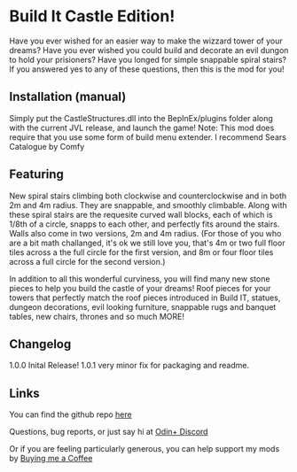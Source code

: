 # Build It Castle Edition!
Have you ever wished for an easier way to make the wizzard tower of your dreams? Have you ever wished you could build and decorate an evil dungon to hold your prisioners? Have you longed for simple snappable spiral stairs? If you answered yes to any of these questions, then this is the mod for you!

## Installation (manual)
Simply put the CastleStructures.dll into the BepInEx/plugins folder along with the current JVL release, and launch the game!
Note: This mod does require that you use some form of build menu extender. I recommend Sears Catalogue by Comfy

## Featuring
New spiral stairs climbing both clockwise and counterclockwise and in both 2m and 4m radius. They are snappable, and smoothly climbable. Along with these spiral stairs are the requesite curved wall blocks, each of which is 1/8th of a circle, snapps to each other, and perfectly fits around the stairs. Walls also come in two versions, 2m and 4m radius. (For those of you who are a bit math challanged, it's ok we still love you, that's 4m or two full floor tiles across a the full circle for the first version, and 8m or four floor tiles across a full circle for the second version.)

In addition to all this wonderful curviness, you will find many new stone pieces to help you build the castle of your dreams! Roof pieces for your towers that perfectly match the roof pieces introduced in Build IT, statues, dungeon decorations, evil looking furniture, snappable rugs and banquet tables, new chairs, thrones and so much MORE!

## Changelog
1.0.0 Inital Release!
1.0.1 very minor fix for packaging and readme.

## Links
You can find the github repo [here](https://github.com/RockerKitten/BuildIt-Castles)

Questions, bug reports, or just say hi at [Odin+ Discord](https://discord.gg/qwye5NxvMr)

Or if you are feeling particularly generous, you can help support my mods by [Buying me a Coffee](https://www.buymeacoffee.com/RockerKitten)

